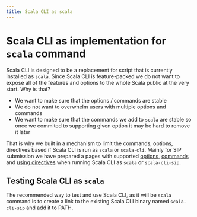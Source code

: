 ```yaml
---
title: Scala CLI as scala
---
```



# Scala CLI as implementation for `scala` command

Scala CLI is designed to be a replacement for script that is currently installed as `scala`. Since Scala CLI is feature-packed we do not want to expose all of the features and options to the whole Scala public at the very start. Why is that?
 - We want to make sure that the options / commands are stable
 - We do not want to overwhelm users with multiple options and commands
 - We want to make sure that the commands we add to `scala` are stable so once we commited to supporting given option it may be hard to remove it later

That is why we built in a mechanism to limit the commands, options, directives based if Scala CLI is run as `scala` or `scala-cli`. Mainly for SIP submission we have prepared a pages with supported [options](./cli-options.md), [commands](./commands.md) and [using directives](./directives.md) when running Scala CLI as `scala` or `scala-cli-sip`.

## Testing Scala CLI as `scala`

The recommended way to test and use Scala CLI, as it will be `scala` command is to create a link to the existing Scala CLI binary named `scala-cli-sip` and add it to PATH.
